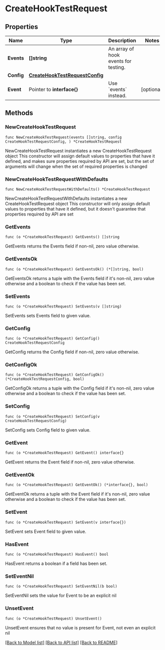# CreateHookTestRequest

## Properties

Name | Type | Description | Notes
------------ | ------------- | ------------- | -------------
**Events** | **[]string** | An array of hook events for testing. | 
**Config** | [**CreateHookTestRequestConfig**](CreateHookTestRequestConfig.md) |  | 
**Event** | Pointer to **interface{}** | Use &#x60;events&#x60; instead. | [optional] 

## Methods

### NewCreateHookTestRequest

`func NewCreateHookTestRequest(events []string, config CreateHookTestRequestConfig, ) *CreateHookTestRequest`

NewCreateHookTestRequest instantiates a new CreateHookTestRequest object
This constructor will assign default values to properties that have it defined,
and makes sure properties required by API are set, but the set of arguments
will change when the set of required properties is changed

### NewCreateHookTestRequestWithDefaults

`func NewCreateHookTestRequestWithDefaults() *CreateHookTestRequest`

NewCreateHookTestRequestWithDefaults instantiates a new CreateHookTestRequest object
This constructor will only assign default values to properties that have it defined,
but it doesn't guarantee that properties required by API are set

### GetEvents

`func (o *CreateHookTestRequest) GetEvents() []string`

GetEvents returns the Events field if non-nil, zero value otherwise.

### GetEventsOk

`func (o *CreateHookTestRequest) GetEventsOk() (*[]string, bool)`

GetEventsOk returns a tuple with the Events field if it's non-nil, zero value otherwise
and a boolean to check if the value has been set.

### SetEvents

`func (o *CreateHookTestRequest) SetEvents(v []string)`

SetEvents sets Events field to given value.


### GetConfig

`func (o *CreateHookTestRequest) GetConfig() CreateHookTestRequestConfig`

GetConfig returns the Config field if non-nil, zero value otherwise.

### GetConfigOk

`func (o *CreateHookTestRequest) GetConfigOk() (*CreateHookTestRequestConfig, bool)`

GetConfigOk returns a tuple with the Config field if it's non-nil, zero value otherwise
and a boolean to check if the value has been set.

### SetConfig

`func (o *CreateHookTestRequest) SetConfig(v CreateHookTestRequestConfig)`

SetConfig sets Config field to given value.


### GetEvent

`func (o *CreateHookTestRequest) GetEvent() interface{}`

GetEvent returns the Event field if non-nil, zero value otherwise.

### GetEventOk

`func (o *CreateHookTestRequest) GetEventOk() (*interface{}, bool)`

GetEventOk returns a tuple with the Event field if it's non-nil, zero value otherwise
and a boolean to check if the value has been set.

### SetEvent

`func (o *CreateHookTestRequest) SetEvent(v interface{})`

SetEvent sets Event field to given value.

### HasEvent

`func (o *CreateHookTestRequest) HasEvent() bool`

HasEvent returns a boolean if a field has been set.

### SetEventNil

`func (o *CreateHookTestRequest) SetEventNil(b bool)`

 SetEventNil sets the value for Event to be an explicit nil

### UnsetEvent
`func (o *CreateHookTestRequest) UnsetEvent()`

UnsetEvent ensures that no value is present for Event, not even an explicit nil

[[Back to Model list]](../README.md#documentation-for-models) [[Back to API list]](../README.md#documentation-for-api-endpoints) [[Back to README]](../README.md)


